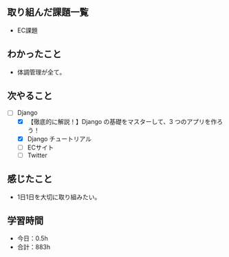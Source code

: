 ## 取り組んだ課題一覧

- EC課題

## わかったこと
- 体調管理が全て。

## 次やること

- [ ] Django
   - [x] 【徹底的に解説！】Django の基礎をマスターして、3 つのアプリを作ろう！
   - [x] Django チュートリアル
   - [ ] ECサイト
   - [ ] Twitter

## 感じたこと
- 1日1日を大切に取り組みたい。

## 学習時間

- 今日：0.5h
- 合計：883h